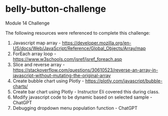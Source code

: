 # belly-button-challenge
Module 14 Challenge

The following resources were referenced to complete this challenge:

1. Javascript map array - https://developer.mozilla.org/en-US/docs/Web/JavaScript/Reference/Global_Objects/Array/map
2. ForEach array loop - https://www.w3schools.com/jsref/jsref_foreach.asp
3. Slice and reverse array - https://stackoverflow.com/questions/30610523/reverse-an-array-in-javascript-without-mutating-the-original-array
4. Create bubble chart using Plotly - https://plotly.com/javascript/bubble-charts/
5. Create bar chart using Plotly - Instructor Eli covered this during class.
6. Modify javascript code to be dynamic based on selected sample - ChatGPT
7. Debugging dropdown menu population function - ChatGPT